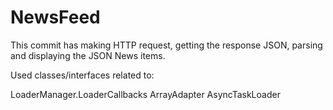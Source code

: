 # NewsFeed
This commit has making HTTP request, getting the response JSON, parsing and displaying the JSON News items.

Used classes/interfaces related to:

LoaderManager.LoaderCallbacks
ArrayAdapter
AsyncTaskLoader
